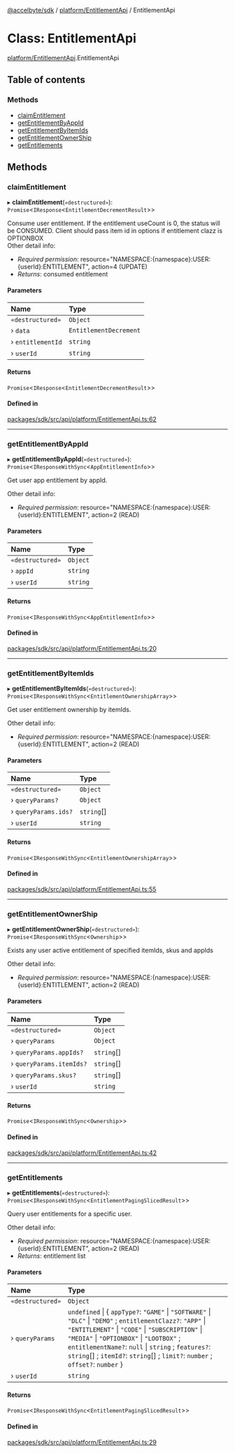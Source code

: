 [@accelbyte/sdk](../README.md) / [platform/EntitlementApi](../modules/platform_EntitlementApi.md) / EntitlementApi

# Class: EntitlementApi

[platform/EntitlementApi](../modules/platform_EntitlementApi.md).EntitlementApi

## Table of contents

### Methods

- [claimEntitlement](platform_EntitlementApi.EntitlementApi.md#claimentitlement)
- [getEntitlementByAppId](platform_EntitlementApi.EntitlementApi.md#getentitlementbyappid)
- [getEntitlementByItemIds](platform_EntitlementApi.EntitlementApi.md#getentitlementbyitemids)
- [getEntitlementOwnerShip](platform_EntitlementApi.EntitlementApi.md#getentitlementownership)
- [getEntitlements](platform_EntitlementApi.EntitlementApi.md#getentitlements)

## Methods

### claimEntitlement

▸ **claimEntitlement**(`«destructured»`): `Promise`<`IResponse`<`EntitlementDecrementResult`\>\>

Consume user entitlement. If the entitlement useCount is 0, the status will be CONSUMED. Client should pass item id in options if entitlement clazz is OPTIONBOX<br>Other detail info: <ul><li><i>Required permission</i>: resource="NAMESPACE:{namespace}:USER:{userId}:ENTITLEMENT", action=4 (UPDATE)</li><li><i>Returns</i>: consumed entitlement</li></ul>

#### Parameters

| Name | Type |
| :------ | :------ |
| `«destructured»` | `Object` |
| › `data` | `EntitlementDecrement` |
| › `entitlementId` | `string` |
| › `userId` | `string` |

#### Returns

`Promise`<`IResponse`<`EntitlementDecrementResult`\>\>

#### Defined in

[packages/sdk/src/api/platform/EntitlementApi.ts:62](https://github.com/AccelByte/accelbyte-web-sdk/blob/96dad9f/packages/sdk/src/api/platform/EntitlementApi.ts#L62)

___

### getEntitlementByAppId

▸ **getEntitlementByAppId**(`«destructured»`): `Promise`<`IResponseWithSync`<`AppEntitlementInfo`\>\>

Get user app entitlement by appId.<p>Other detail info: <ul><li><i>Required permission</i>: resource="NAMESPACE:{namespace}:USER:{userId}:ENTITLEMENT", action=2 (READ)</li></ul>

#### Parameters

| Name | Type |
| :------ | :------ |
| `«destructured»` | `Object` |
| › `appId` | `string` |
| › `userId` | `string` |

#### Returns

`Promise`<`IResponseWithSync`<`AppEntitlementInfo`\>\>

#### Defined in

[packages/sdk/src/api/platform/EntitlementApi.ts:20](https://github.com/AccelByte/accelbyte-web-sdk/blob/96dad9f/packages/sdk/src/api/platform/EntitlementApi.ts#L20)

___

### getEntitlementByItemIds

▸ **getEntitlementByItemIds**(`«destructured»`): `Promise`<`IResponseWithSync`<`EntitlementOwnershipArray`\>\>

Get user entitlement ownership by itemIds.<p>Other detail info: <ul><li><i>Required permission</i>: resource="NAMESPACE:{namespace}:USER:{userId}:ENTITLEMENT", action=2 (READ)</li></ul>

#### Parameters

| Name | Type |
| :------ | :------ |
| `«destructured»` | `Object` |
| › `queryParams?` | `Object` |
| › `queryParams.ids?` | `string`[] |
| › `userId` | `string` |

#### Returns

`Promise`<`IResponseWithSync`<`EntitlementOwnershipArray`\>\>

#### Defined in

[packages/sdk/src/api/platform/EntitlementApi.ts:55](https://github.com/AccelByte/accelbyte-web-sdk/blob/96dad9f/packages/sdk/src/api/platform/EntitlementApi.ts#L55)

___

### getEntitlementOwnerShip

▸ **getEntitlementOwnerShip**(`«destructured»`): `Promise`<`IResponseWithSync`<`Ownership`\>\>

Exists any user active entitlement of specified itemIds, skus and appIds<p>Other detail info: <ul><li><i>Required permission</i>: resource="NAMESPACE:{namespace}:USER:{userId}:ENTITLEMENT", action=2 (READ)</li></ul>

#### Parameters

| Name | Type |
| :------ | :------ |
| `«destructured»` | `Object` |
| › `queryParams` | `Object` |
| › `queryParams.appIds?` | `string`[] |
| › `queryParams.itemIds?` | `string`[] |
| › `queryParams.skus?` | `string`[] |
| › `userId` | `string` |

#### Returns

`Promise`<`IResponseWithSync`<`Ownership`\>\>

#### Defined in

[packages/sdk/src/api/platform/EntitlementApi.ts:42](https://github.com/AccelByte/accelbyte-web-sdk/blob/96dad9f/packages/sdk/src/api/platform/EntitlementApi.ts#L42)

___

### getEntitlements

▸ **getEntitlements**(`«destructured»`): `Promise`<`IResponseWithSync`<`EntitlementPagingSlicedResult`\>\>

Query user entitlements for a specific user.<p>Other detail info: <ul><li><i>Required permission</i>: resource="NAMESPACE:{namespace}:USER:{userId}:ENTITLEMENT", action=2 (READ)</li><li><i>Returns</i>: entitlement list</li></ul>

#### Parameters

| Name | Type |
| :------ | :------ |
| `«destructured»` | `Object` |
| › `queryParams` | `undefined` \| { `appType?`: ``"GAME"`` \| ``"SOFTWARE"`` \| ``"DLC"`` \| ``"DEMO"`` ; `entitlementClazz?`: ``"APP"`` \| ``"ENTITLEMENT"`` \| ``"CODE"`` \| ``"SUBSCRIPTION"`` \| ``"MEDIA"`` \| ``"OPTIONBOX"`` \| ``"LOOTBOX"`` ; `entitlementName?`: ``null`` \| `string` ; `features?`: `string`[] ; `itemId?`: `string`[] ; `limit?`: `number` ; `offset?`: `number`  } |
| › `userId` | `string` |

#### Returns

`Promise`<`IResponseWithSync`<`EntitlementPagingSlicedResult`\>\>

#### Defined in

[packages/sdk/src/api/platform/EntitlementApi.ts:29](https://github.com/AccelByte/accelbyte-web-sdk/blob/96dad9f/packages/sdk/src/api/platform/EntitlementApi.ts#L29)
